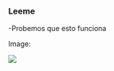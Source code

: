 ### Leeme

-Probemos que esto funciona

Image:

![](https://concepto.de/wp-content/uploads/2014/08/programacion-2-e1551291144973.jpg)

